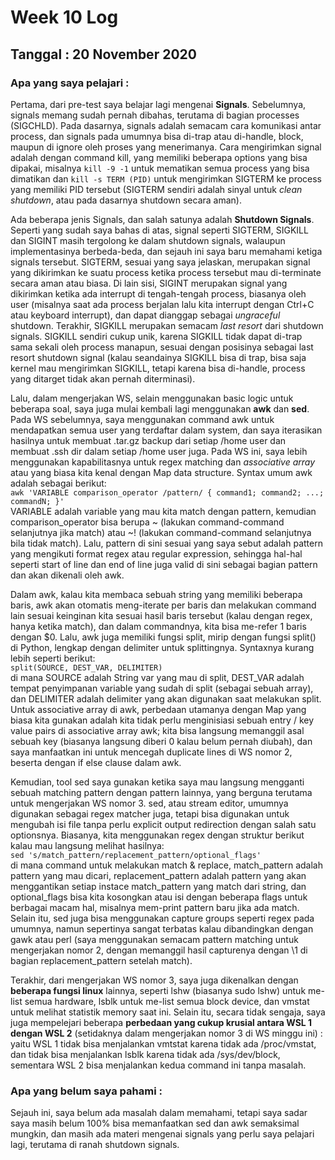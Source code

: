 # Week 10 Log
## Tanggal : 20 November 2020
### Apa yang saya pelajari :
Pertama, dari pre-test saya belajar lagi mengenai **Signals**. Sebelumnya, signals memang sudah pernah dibahas, terutama di bagian processes (SIGCHLD). Pada dasarnya, signals adalah semacam cara komunikasi antar process, dan signals pada umumnya bisa di-trap atau di-handle, block, maupun di ignore oleh proses yang menerimanya. Cara mengirimkan signal adalah dengan command kill, yang memiliki beberapa options yang bisa dipakai, misalnya `kill -9 -1` untuk mematikan semua process yang bisa dimatikan dan `kill -s TERM (PID)` untuk mengirimkan SIGTERM ke process yang memiliki PID tersebut (SIGTERM sendiri adalah sinyal untuk *clean shutdown*, atau pada dasarnya shutdown secara aman).

Ada beberapa jenis Signals, dan salah satunya adalah **Shutdown Signals**. Seperti yang sudah saya bahas di atas, signal seperti SIGTERM, SIGKILL dan SIGINT masih tergolong ke dalam shutdown signals, walaupun implementasinya berbeda-beda, dan sejauh ini saya baru memahami ketiga signals tersebut. SIGTERM, sesuai yang saya jelaskan, merupakan signal yang dikirimkan ke suatu process ketika process tersebut mau di-terminate secara aman atau biasa. Di lain sisi, SIGINT merupakan signal yang dikirimkan ketika ada interrupt di tengah-tengah process, biasanya oleh user (misalnya saat ada process berjalan lalu kita interrupt dengan Ctrl+C atau keyboard interrupt), dan dapat dianggap sebagai *ungraceful* shutdown. Terakhir, SIGKILL merupakan semacam *last resort* dari shutdown signals. SIGKILL sendiri cukup unik, karena SIGKILL tidak dapat di-trap sama sekali oleh process manapun, sesuai dengan posisinya sebagai last resort shutdown signal (kalau seandainya SIGKILL bisa di trap, bisa saja kernel mau mengirimkan SIGKILL, tetapi karena bisa di-handle, process yang ditarget tidak akan pernah diterminasi).

Lalu, dalam mengerjakan WS, selain menggunakan basic logic untuk beberapa soal, saya juga mulai kembali lagi menggunakan **awk** dan **sed**. Pada WS sebelumnya, saya menggunakan command awk untuk mendapatkan semua user yang terdaftar dalam system, dan saya iterasikan hasilnya untuk membuat .tar.gz backup dari setiap /home user dan membuat .ssh dir dalam setiap /home user juga. Pada WS ini, saya lebih menggunakan kapabilitasnya untuk regex matching dan *associative array* atau yang biasa kita kenal dengan Map data structure. Syntax umum awk adalah sebagai berikut:  
`awk 'VARIABLE comparison_operator /pattern/ { command1; command2; ...; commandN; }'`  
VARIABLE adalah variable yang mau kita match dengan pattern, kemudian comparison_operator bisa berupa ~ (lakukan command-command selanjutnya jika match) atau ~! (lakukan command-command selanjutnya bila tidak match). Lalu, pattern di sini sesuai yang saya sebut adalah pattern yang mengikuti format regex atau regular expression, sehingga hal-hal seperti start of line dan end of line juga valid di sini sebagai bagian pattern dan akan dikenali oleh awk.

Dalam awk, kalau kita membaca sebuah string yang memiliki beberapa baris, awk akan otomatis meng-iterate per baris dan melakukan command lain sesuai keinginan kita sesuai hasil baris tersebut (kalau dengan regex, hanya ketika match), dan dalam commandnya, kita bisa me-refer 1 baris dengan $0. Lalu, awk juga memiliki fungsi split, mirip dengan fungsi split() di Python, lengkap dengan delimiter untuk splittingnya. Syntaxnya kurang lebih seperti berikut:  
`split(SOURCE, DEST_VAR, DELIMITER)`  
di mana SOURCE adalah String var yang mau di split, DEST_VAR adalah tempat penyimpanan variable yang sudah di split (sebagai sebuah array), dan DELIMITER adalah delimiter yang akan digunakan saat melakukan split. Untuk associative array di awk, perbedaan utamanya dengan Map yang biasa kita gunakan adalah kita tidak perlu menginisiasi sebuah entry / key value pairs di associative array awk; kita bisa langsung memanggil asal sebuah key (biasanya langsung diberi 0 kalau belum pernah diubah), dan saya manfaatkan ini untuk mencegah duplicate lines di WS nomor 2, beserta dengan if else clause dalam awk.

Kemudian, tool sed saya gunakan ketika saya mau langsung mengganti sebuah matching pattern dengan pattern lainnya, yang berguna terutama untuk mengerjakan WS nomor 3. sed, atau stream editor, umumnya digunakan sebagai regex matcher juga, tetapi bisa digunakan untuk mengubah isi file tanpa perlu explicit output redirection dengan salah satu optionsnya. Biasanya, kita menggunakan regex dengan struktur berikut kalau mau langsung melihat hasilnya:  
`sed 's/match_pattern/replacement_pattern/optional_flags'`  
di mana command untuk melakukan match & replace, match_pattern adalah pattern yang mau dicari, replacement_pattern adalah pattern yang akan menggantikan setiap instace match_pattern yang match dari string, dan optional_flags bisa kita kosongkan atau isi dengan beberapa flags untuk berbagai macam hal, misalnya mem-print pattern baru jika ada match. Selain itu, sed juga bisa menggunakan capture groups seperti regex pada umumnya, namun sepertinya sangat terbatas kalau dibandingkan dengan gawk atau perl (saya menggunakan semacam pattern matching untuk mengerjakan nomor 2, dengan memanggil hasil capturenya dengan \1 di bagian replacement_pattern setelah match).

Terakhir, dari mengerjakan WS nomor 3, saya juga dikenalkan dengan **beberapa fungsi linux** lainnya, seperti lshw (biasanya sudo lshw) untuk me-list semua hardware, lsblk untuk me-list semua block device, dan vmstat untuk melihat statistik memory saat ini. Selain itu, secara tidak sengaja, saya juga mempelejari beberapa **perbedaan yang cukup krusial antara WSL 1 dengan WSL 2** (setidaknya dalam mengerjakan nomor 3 di WS minggu ini) : yaitu WSL 1 tidak bisa menjalankan vmtstat karena tidak ada /proc/vmstat, dan tidak bisa menjalankan lsblk karena tidak ada /sys/dev/block, sementara WSL 2 bisa menjalankan kedua command ini tanpa masalah.

### Apa yang belum saya pahami :
Sejauh ini, saya belum ada masalah dalam memahami, tetapi saya sadar saya masih belum 100% bisa memanfaatkan sed dan awk semaksimal mungkin, dan masih ada materi mengenai signals yang perlu saya pelajari lagi, terutama di ranah shutdown signals.
